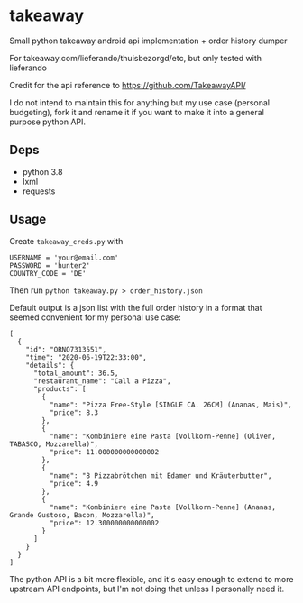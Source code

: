 # takeaway

Small python takeaway android api implementation + order history dumper

For takeaway.com/lieferando/thuisbezorgd/etc, but only tested with lieferando

Credit for the api reference to https://github.com/TakeawayAPI/

I do not intend to maintain this for anything but my use case (personal
budgeting), fork it and rename it if you want to make it into a general purpose
python API.

## Deps

* python 3.8
* lxml
* requests

## Usage

Create `takeaway_creds.py` with

    USERNAME = 'your@email.com'
    PASSWORD = 'hunter2'
    COUNTRY_CODE = 'DE'

Then run `python takeaway.py > order_history.json`

Default output is a json list with the full order history in a format that
seemed convenient for my personal use case:

    [
      {
        "id": "ORNQ7313551",
        "time": "2020-06-19T22:33:00",
        "details": {
          "total_amount": 36.5,
          "restaurant_name": "Call a Pizza",
          "products": [
            {
              "name": "Pizza Free-Style [SINGLE CA. 26CM] (Ananas, Mais)",
              "price": 8.3
            },
            {
              "name": "Kombiniere eine Pasta [Vollkorn-Penne] (Oliven, TABASCO, Mozzarella)",
              "price": 11.000000000000002
            },
            {
              "name": "8 Pizzabrötchen mit Edamer und Kräuterbutter",
              "price": 4.9
            },
            {
              "name": "Kombiniere eine Pasta [Vollkorn-Penne] (Ananas, Grande Gustoso, Bacon, Mozzarella)",
              "price": 12.300000000000002
            }
          ]
        }
      }
    ]

The python API is a bit more flexible, and it's easy enough to extend to more
upstream API endpoints, but I'm not doing that unless I personally need it.
